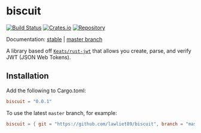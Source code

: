 # biscuit

[![Build Status](https://travis-ci.org/lawliet89/biscuit.svg)](https://travis-ci.org/lawliet89/biscuit)
[![Crates.io](https://img.shields.io/crates/v/biscuit.svg)](https://crates.io/crates/biscuit)
[![Repository](https://img.shields.io/github/tag/lawliet89/biscuit.svg)](https://github.com/lawliet89/biscuit)

Documentation:  [stable](https://docs.rs/biscuit/) | [master branch](https://lawliet89.github.io/biscuit)

A library based off [`Keats/rust-jwt`](https://github.com/Keats/rust-jwt) that allows you create, parse, and
verify JWT (JSON Web Tokens).

## Installation

Add the following to Cargo.toml:

```toml
biscuit = "0.0.1"
```

To use the latest `master` branch, for example:

```toml
biscuit = { git = "https://github.com/lawliet89/biscuit", branch = "master" }
```
